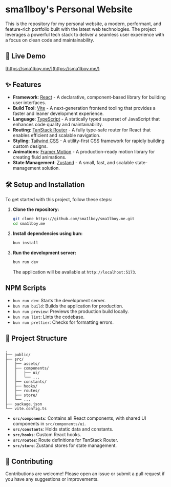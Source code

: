 # sma1lboy's Personal Website

This is the repository for my personal website, a modern, performant, and feature-rich portfolio built with the latest web technologies. The project leverages a powerful tech stack to deliver a seamless user experience with a focus on clean code and maintainability.

## 🚀 Live Demo

[https://sma1lboy.me/](https://sma1lboy.me/)

## ✨ Features

- **Framework**: [React](https://react.dev/) - A declarative, component-based library for building user interfaces.
- **Build Tool**: [Vite](https://vitejs.dev/) - A next-generation frontend tooling that provides a faster and leaner development experience.
- **Language**: [TypeScript](https://www.typescriptlang.org/) - A statically typed superset of JavaScript that enhances code quality and maintainability.
- **Routing**: [TanStack Router](https://tanstack.com/router) - A fully type-safe router for React that enables efficient and scalable navigation.
- **Styling**: [Tailwind CSS](https://tailwindcss.com/) - A utility-first CSS framework for rapidly building custom designs.
- **Animations**: [Framer Motion](https://www.framer.com/motion/) - A production-ready motion library for creating fluid animations.
- **State Management**: [Zustand](https://zustand-demo.pmnd.rs/) - A small, fast, and scalable state-management solution.

## 🛠️ Setup and Installation

To get started with this project, follow these steps:

1. **Clone the repository:**

   ```bash
   git clone https://github.com/sma1lboy/sma1lboy.me.git
   cd sma1lboy.me
   ```

2. **Install dependencies using bun:**

   ```bash
   bun install
   ```

3. **Run the development server:**
   ```bash
   bun run dev
   ```
   The application will be available at `http://localhost:5173`.

## NPM Scripts

- `bun run dev`: Starts the development server.
- `bun run build`: Builds the application for production.
- `bun run preview`: Previews the production build locally.
- `bun run lint`: Lints the codebase.
- `bun run prettier`: Checks for formatting errors.

## 📁 Project Structure

```
.
├── public/
├── src/
│   ├── assets/
│   ├── components/
│   │   ├── ui/
│   │   └── ...
│   ├── constants/
│   ├── hooks/
│   ├── routes/
│   ├── store/
│   └── ...
├── package.json
└── vite.config.ts
```

- **`src/components`**: Contains all React components, with shared UI components in `src/components/ui`.
- **`src/constants`**: Holds static data and constants.
- **`src/hooks`**: Custom React hooks.
- **`src/routes`**: Route definitions for TanStack Router.
- **`src/store`**: Zustand stores for state management.

## 🤝 Contributing

Contributions are welcome! Please open an issue or submit a pull request if you have any suggestions or improvements.
